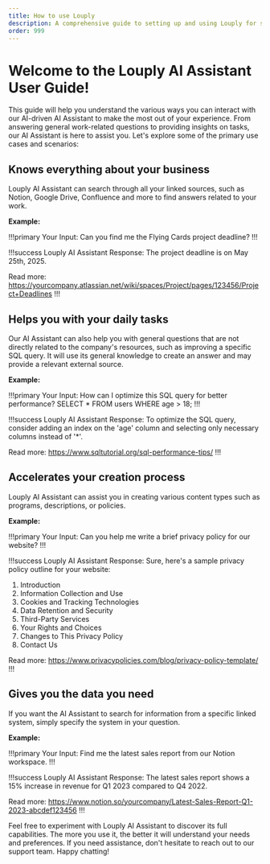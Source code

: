 ```yaml
---
title: How to use Louply
description: A comprehensive guide to setting up and using Louply for streamlined internal communication and knowledge management.
order: 999
---
```


# Welcome to the Louply AI Assistant User Guide!

This guide will help you understand the various ways you can interact with our AI-driven AI Assistant to make the most out of your experience. From answering general work-related questions to providing insights on tasks, our AI Assistant is here to assist you. Let's explore some of the primary use cases and scenarios:

## Knows everything about your business

Louply AI Assistant can search through all your linked sources, such as Notion, Google Drive, Confluence and more to find answers related to your work.

**Example:**

!!!primary Your Input:
Can you find me the Flying Cards project deadline?
!!!

!!!success Louply AI Assistant Response:
The project deadline is on May 25th, 2025. 

Read more: https://yourcompany.atlassian.net/wiki/spaces/Project/pages/123456/Project+Deadlines
!!!

## Helps you with your daily tasks

Our AI Assistant can also help you with general questions that are not directly related to the company's resources, such as improving a specific SQL query. It will use its general knowledge to create an answer and may provide a relevant external source.

**Example:**

!!!primary Your Input:
How can I optimize this SQL query for better performance? SELECT * FROM users WHERE age > 18;
!!!

!!!success Louply AI Assistant Response:
To optimize the SQL query, consider adding an index on the 'age' column and selecting only necessary columns instead of '*'.

Read more: https://www.sqltutorial.org/sql-performance-tips/
!!!

## Accelerates your creation process

Louply AI Assistant can assist you in creating various content types such as programs, descriptions, or policies.

**Example:**

!!!primary Your Input:
Can you help me write a brief privacy policy for our website?
!!!

!!!success Louply AI Assistant Response:
Sure, here's a sample privacy policy outline for your website:
1. Introduction
2. Information Collection and Use
3. Cookies and Tracking Technologies
4. Data Retention and Security
5. Third-Party Services
6. Your Rights and Choices
7. Changes to This Privacy Policy
8. Contact Us

Read more: https://www.privacypolicies.com/blog/privacy-policy-template/
!!!

## Gives you the data you need

If you want the AI Assistant to search for information from a specific linked system, simply specify the system in your question.

**Example:**

!!!primary Your Input:
Find me the latest sales report from our Notion workspace.
!!!

!!!success Louply AI Assistant Response:
The latest sales report shows a 15% increase in revenue for Q1 2023 compared to Q4 2022. 

Read more: https://www.notion.so/yourcompany/Latest-Sales-Report-Q1-2023-abcdef123456
!!!


Feel free to experiment with Louply AI Assistant to discover its full capabilities. The more you use it, the better it will understand your needs and preferences. If you need assistance, don't hesitate to reach out to our support team. Happy chatting!
